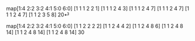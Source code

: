 
map[1:4 2:2 3:2 4:1 5:0 6:0]
[1 1 1 2 2 1]
[1 1 1 2 4 3]
[1 1 1 2 4 7]
[1 1 1 2 4 7]
[1 1 1 2 4 7]
[1 1 2 3 5 8]
20⏎        


map[1:4 2:2 3:2 4:1 5:0 6:0]
[1 1 2 2 2 2]
[1 1 2 4 4 2]
[1 1 2 4 8 6]
[1 1 2 4 8 14]
[1 1 2 4 8 14]
[1 1 2 4 8 14]
30